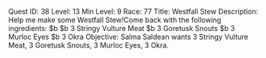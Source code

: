 Quest ID: 38
Level: 13
Min Level: 9
Race: 77
Title: Westfall Stew
Description: Help me make some Westfall Stew!Come back with the following ingredients: $b $b 3 Stringy Vulture Meat $b 3 Goretusk Snouts $b 3 Murloc Eyes $b 3 Okra
Objective: Salma Saldean wants 3 Stringy Vulture Meat, 3 Goretusk Snouts, 3 Murloc Eyes, 3 Okra.
